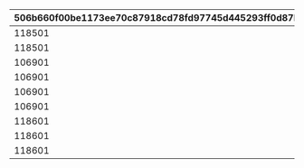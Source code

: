 |506b660f00be1173ee70c87918cd78fd97745d445293ff0d87b8a6cd7468da70|68a79a71d4f9526a61323b05c2e7cf4363528de88cc50536c75f11dc089be9aa|63446a17a533c85d1faf8dce13855a914e42ab72741753d25f01f1be916c9bfc|1ce39375da0132565759f988e16f0d1abf4a808c68748baa73ea32207ef35dd3|034769a521c7a5a3e0db9b221627408338351537b1812296c4836a67696c8716|05aa4036430a5f077587388b4a28ff57f5a38f2760e59ad570e2c7e0899a2c07|
| --- | --- | --- | --- | --- | --- |
|118501|3000|1|5|-1|1185011|
|118501|500000000|2|3|94000|1185012|
|106901|3000|1|5|-1|21069011|
|106901|500000000|2|3|94000|21069012|
|106901|0|3|1|118501|21069013|
|106901|0|4|2|2015009|21069014|
|118601|3000|1|5|-1|31186011|
|118601|500000000|2|3|94000|31186012|
|118601|0|3|2|4001004|31186013|